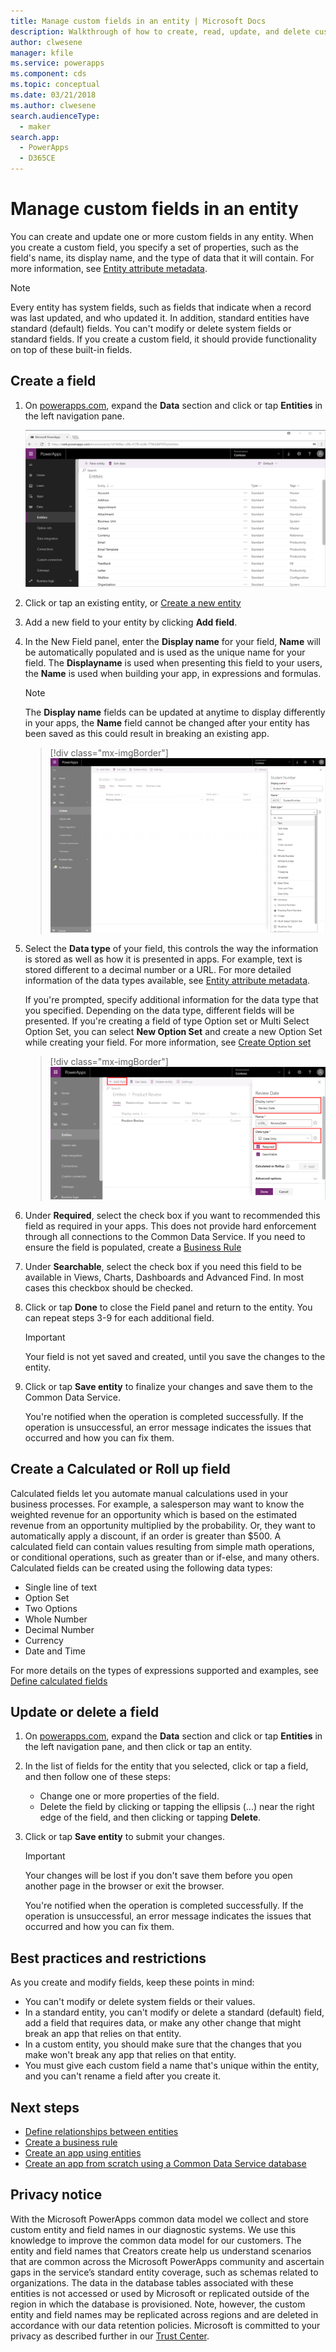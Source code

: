 ```yaml
---
title: Manage custom fields in an entity | Microsoft Docs
description: Walkthrough of how to create, read, update, and delete custom fields in an entity in Common Data Service (CDS) for Apps.
author: clwesene
manager: kfile
ms.service: powerapps
ms.component: cds
ms.topic: conceptual
ms.date: 03/21/2018
ms.author: clwesene
search.audienceType: 
  - maker
search.app: 
  - PowerApps
  - D365CE
---
```


# Manage custom fields in an entity
You can create and update one or more custom fields in any entity. When you create a custom field, you specify a set of properties, such as the field's name, its display name, and the type of data that it will contain. For more information, see [Entity attribute metadata](../../developer/common-data-service/entity-attribute-metadata.md).

> [!NOTE]
> Every entity has system fields, such as fields that indicate when a record was last updated, and who updated it. In addition, standard entities have standard (default) fields. You can't modify or delete system fields or standard fields. If you create a custom field, it should provide functionality on top of these built-in fields.

## Create a field
1. On [powerapps.com](https://web.powerapps.com/?utm_source=padocs&utm_medium=linkinadoc&utm_campaign=referralsfromdoc), expand the **Data** section and click or tap **Entities** in the left navigation pane.

    ![Entity Details](./media/data-platform-cds-create-entity/entitylist.png "Entity List")

2. Click or tap an existing entity, or [Create a new entity](data-platform-create-entity.md)

3. Add a new field to your entity by clicking **Add field**.

4. In the New Field panel, enter the **Display name** for your field, **Name** will be automatically populated and is used as the unique name for your field. The **Displayname** is used when presenting this field to your users, the **Name** is used when building your app, in expressions and formulas.

    > [!NOTE]
    > The **Display name** fields can be updated at anytime to display differently in your apps, the **Name** field cannot be changed after your entity has been saved as this could result in breaking an existing app.

    > [!div class="mx-imgBorder"] 
    > ![New Field](./media/data-platform-cds-create-entity/newfieldpanel.png "New Field Panel")

5. Select the **Data type** of your field, this controls the way the information is stored as well as how it is presented in apps. For example, text is stored different to a decimal number or a URL. For more detailed information of the data types available, see [Entity attribute metadata](../../developer/common-data-service/entity-attribute-metadata.md).

    If you're prompted, specify additional information for the data type that you specified. Depending on the data type, different fields will be presented. If you're creating a field of type Option set or Multi Select Option Set, you can select **New Option Set** and create a new Option Set while creating your field. For more information, see [Create Option set](custom-picklists.md)

    > [!div class="mx-imgBorder"] 
    > ![New Field](./media/data-platform-cds-create-entity/newfieldpanel-2.png "New Field Panel")


7. Under **Required**, select the check box if you want to recommended this field as required in your apps. This does not provide hard enforcement through all connections to the Common Data Service. If you need to ensure the field is populated, create a [Business Rule](data-platform-create-business-rule.md)

8. Under **Searchable**, select the check box if you need this field to be available in Views, Charts, Dashboards and Advanced Find. In most cases this checkbox should be checked.

9. Click or tap **Done** to close the Field panel and return to the entity. You can repeat steps 3-9 for each additional field.
   
    > [!IMPORTANT]
    > Your field is not yet saved and created, until you save the changes to the entity.

10. Click or tap **Save entity** to finalize your changes and save them to the Common Data Service.

    You're notified when the operation is completed successfully. If the operation is unsuccessful, an error message indicates the issues that occurred and how you can fix them.

## Create a Calculated or Roll up field
Calculated fields let you automate manual calculations used in your business processes. For example, a salesperson may want to know the weighted revenue for an opportunity which is based on the estimated revenue from an opportunity multiplied by the probability. Or, they want to automatically apply a discount, if an order is greater than $500. A calculated field can contain values resulting from simple math operations, or conditional operations, such as greater than or if-else, and many others. Calculated fields can be created using the following data types:

* Single line of text
* Option Set
* Two Options
* Whole Number
* Decimal Number
* Currency
* Date and Time

For more details on the types of expressions supported and examples, see [Define calculated fields](/dynamics365/customer-engagement/customize/define-calculated-fields)

## Update or delete a field
1. On [powerapps.com](https://web.powerapps.com/?utm_source=padocs&utm_medium=linkinadoc&utm_campaign=referralsfromdoc), expand the **Data** section and click or tap **Entities** in the left navigation pane, and then click or tap an entity.
2. In the list of fields for the entity that you selected, click or tap a field, and then follow one of these steps:
   
   * Change one or more properties of the field.
   * Delete the field by clicking or tapping the ellipsis (...) near the right edge of the field, and then clicking or tapping **Delete**.

3. Click or tap **Save entity** to submit your changes.
   
    > [!IMPORTANT]
    > Your changes will be lost if you don't save them before you open another page in the browser or exit the browser.

    You're notified when the operation is completed successfully. If the operation is unsuccessful, an error message indicates the issues that occurred and how you can fix them.

## Best practices and restrictions
As you create and modify fields, keep these points in mind:

* You can't modify or delete system fields or their values.
* In a standard entity, you can't modify or delete a standard (default) field, add a field that requires data, or make any other change that might break an app that relies on that entity.
* In a custom entity, you should make sure that the changes that you make won't break any app that relies on that entity.
* You must give each custom field a name that's unique within the entity, and you can't rename a field after you create it.

## Next steps
* [Define relationships between entities](data-platform-entity-lookup.md)
* [Create a business rule](data-platform-create-business-rule.md)
* [Create an app using entities](../canvas-apps/data-platform-create-app.md)
* [Create an app from scratch using a Common Data Service database](../canvas-apps/data-platform-create-app-scratch.md)

## Privacy notice
With the Microsoft PowerApps common data model we collect and store custom entity and field names in our diagnostic systems.  We use this knowledge to improve the common data model for our customers. The entity and field names that Creators create help us understand scenarios that are common across the Microsoft PowerApps community and ascertain gaps in the service’s standard entity coverage, such as schemas related to organizations. The data in the database tables associated with these entities is not accessed or used by Microsoft or replicated outside of the region in which the database is provisioned. Note, however, the custom entity and field names may be replicated across regions and are deleted in accordance with our data retention policies. Microsoft is committed to your privacy as described further in our [Trust Center](https://www.microsoft.com/trustcenter/Privacy/default.aspx).

